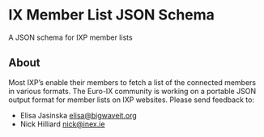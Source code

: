 IX Member List JSON Schema
===========

A JSON schema for IXP member lists 

## About 
Most IXP’s enable their members to fetch a list of the connected members in various formats. The Euro-IX community is working on a portable JSON output format for member lists on IXP websites. Please send feedback to: 

* Elisa Jasinska <elisa@bigwaveit.org>
* Nick Hilliard <nick@inex.ie>
